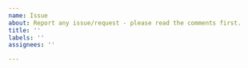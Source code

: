 ```yaml
---
name: Issue
about: Report any issue/request - please read the comments first.
title: ''
labels: ''
assignees: ''

---
```


<!-- DO NOT OPEN ISSUES ABOUT SYNTAX ERRORS. -->
<!-- If you are here to open an issue about the nu_mer_ic sep_ar_a_tor, DON'T. -->
<!-- Read this instead: https://github.com/Qix-/color/issues/204#issuecomment-889974105 -->
<!-- No, you are not an exception. Your issue will be locked and closed without comment. -->
<!-- Apologies for the annoyed tone. -->

